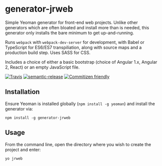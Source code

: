 # generator-jrweb

Simple Yeoman generator for front-end web projects. Unlike other generators which are often bloated and install more than
is needed, this generator only installs the bare minimum to get up-and-running.

Runs `webpack` with `webpack-dev-server` for development, with Babel or TypeScript for ES6/ES7 transpiliation,
along with source maps and a production build step. Uses SASS for CSS.

Includes a choice of either a basic bootstrap (choice of Angular 1.x, Angular 2, React) or an empty JavaScript file.

[![Travis](https://img.shields.io/travis/jrwebdev/generator-jrweb.svg)](https://travis-ci.org/jrwebdev/generator-jrweb)
[![semantic-release](https://img.shields.io/badge/%20%20%F0%9F%93%A6%F0%9F%9A%80-semantic--release-e10079.svg)](https://github.com/semantic-release/semantic-release)
[![Commitizen friendly](https://img.shields.io/badge/commitizen-friendly-brightgreen.svg)](http://commitizen.github.io/cz-cli/)

## Installation

Ensure Yeoman is installed globally (`npm install -g yeoman`) and install the generator via:

```npm install -g generator-jrweb```

## Usage

From the command line, open the directory where you wish to create the project and enter:

```yo jrweb```